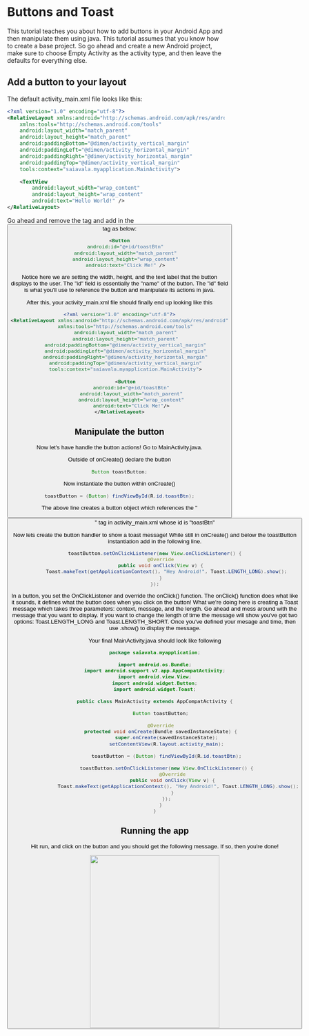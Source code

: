 # Buttons and Toast
This tutorial teaches you about how to add buttons in your Android App and then manipulate them using java. This tutorial assumes that you know how to create a base project. So go ahead and create a new Android project, make sure to choose Empty Activity as the activity type, and then leave the defaults for everything else.

## Add a button to your layout
The default activity_main.xml file looks like this:

```xml
<?xml version="1.0" encoding="utf-8"?>
<RelativeLayout xmlns:android="http://schemas.android.com/apk/res/android"
    xmlns:tools="http://schemas.android.com/tools"
    android:layout_width="match_parent"
    android:layout_height="match_parent"
    android:paddingBottom="@dimen/activity_vertical_margin"
    android:paddingLeft="@dimen/activity_horizontal_margin"
    android:paddingRight="@dimen/activity_horizontal_margin"
    android:paddingTop="@dimen/activity_vertical_margin"
    tools:context="saiavala.myapplication.MainActivity">

    <TextView
        android:layout_width="wrap_content"
        android:layout_height="wrap_content"
        android:text="Hello World!" />
</RelativeLayout>
```


Go ahead and remove the <TextView /> tag and add in the <Button /> tag as below:

```xml
<Button
    android:id="@+id/toastBtn"
    android:layout_width="match_parent"
    android:layout_height="wrap_content"
    android:text="Click Me!" />
```

Notice here we are setting the width, height, and the text label that the button displays to the user. The "id" field is essentially the "name" of the button. The "id" field is what you'll use to reference the button and manipulate its actions in java.

After this, your activity_main.xml file should finally end up looking like this

```xml
<?xml version="1.0" encoding="utf-8"?>
<RelativeLayout xmlns:android="http://schemas.android.com/apk/res/android"
    xmlns:tools="http://schemas.android.com/tools"
    android:layout_width="match_parent"
    android:layout_height="match_parent"
    android:paddingBottom="@dimen/activity_vertical_margin"
    android:paddingLeft="@dimen/activity_horizontal_margin"
    android:paddingRight="@dimen/activity_horizontal_margin"
    android:paddingTop="@dimen/activity_vertical_margin"
    tools:context="saiavala.myapplication.MainActivity">

    <Button
        android:id="@+id/toastBtn"
        android:layout_width="match_parent"
        android:layout_height="wrap_content"
        android:text="Click Me!"/>
</RelativeLayout>
```

## Manipulate the button
Now let's have handle the button actions! Go to MainActivity.java.

Outside of onCreate() declare the button

```java
Button toastButton;
```

Now instantiate the button within onCreate()

```java
toastButton = (Button) findViewById(R.id.toastBtn);
```

The above line creates a button object which references the "<Button/>" tag in activity_main.xml whose id is "toastBtn"

Now lets create the button handler to show a toast message! While still in onCreate() and below the toastButton instantiation add in the following line.

```java
toastButton.setOnClickListener(new View.onClickListener() {
    @Override
    public void onClick(View v) {
        Toast.makeText(getApplicationContext(), "Hey Android!", Toast.LENGTH_LONG).show();
    }
});
```

In a button, you set the OnClickListener and override the onClick() function. The onClick() function does what like it sounds, it defines what the button does when you click on the button! What we're doing here is creating a Toast message which takes three parameters: context, message, and the length. Go ahead and mess around with the message that you want to display. If you want to change the length of time the message will show you've got two options: Toast.LENGTH_LONG and Toast.LENGTH_SHORT. Once you've defined your mesage and time, then use .show() to display the message.

Your final MainActivity.java should look like following

```java
package saiavala.myapplication;

import android.os.Bundle;
import android.support.v7.app.AppCompatActivity;
import android.view.View;
import android.widget.Button;
import android.widget.Toast;

public class MainActivity extends AppCompatActivity {

    Button toastButton;

    @Override
    protected void onCreate(Bundle savedInstanceState) {
        super.onCreate(savedInstanceState);
        setContentView(R.layout.activity_main);

        toastButton = (Button) findViewById(R.id.toastBtn);

        toastButton.setOnClickListener(new View.OnClickListener() {
            @Override
            public void onClick(View v) {
                Toast.makeText(getApplicationContext(), "Hey Android!", Toast.LENGTH_LONG).show();
            }
        });
    }
}
```

## Running the app
Hit run, and click on the button and you should get the following message. If so, then you're done!

<img src="https://github.com/savala/tilAndroid/blob/master/buttonsAndToast/screenshots/appRun.png" width="300px" height="400px">
